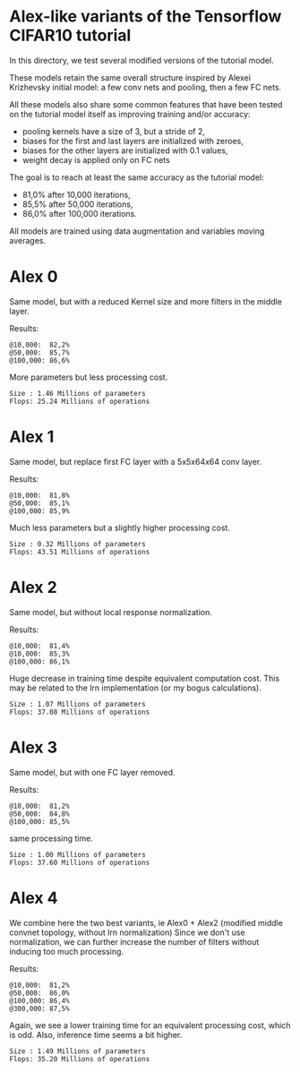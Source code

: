 # Alex-like variants of the Tensorflow CIFAR10 tutorial

In this directory, we test several modified versions of the tutorial model.

These models retain the same overall structure inspired by Alexei Krizhevsky
initial model: a few conv nets and pooling, then a few FC nets.

All these models also share some common features that have been tested on the
tutorial model itself as improving training and/or accuracy:

- pooling kernels have a size of 3, but a stride of 2,
- biases for the first and last layers are initialized with zeroes,
- biases for the other layers are initialized with 0.1 values,
- weight decay is applied only on FC nets

The goal is to reach at least the same accuracy as the tutorial model:

- 81,0% after 10,000 iterations,
- 85,5% after 50,000 iterations,
- 86,0% after 100,000 iterations.

All models are trained using data augmentation and variables moving averages.

# Alex 0

Same model, but with a reduced Kernel size and more filters in the middle
layer.

Results:

~~~~
@10,000:  82,2%
@50,000:  85,7%
@100,000: 86,6%
~~~~

More parameters but less processing cost.

~~~~
Size : 1.46 Millions of parameters
Flops: 25.24 Millions of operations
~~~~

# Alex 1

Same model, but replace first FC layer with a 5x5x64x64 conv layer.

Results:

~~~~
@10,000:  81,8%
@50,000:  85,1%
@100,000: 85,9%
~~~~

Much less parameters but a slightly higher processing cost.

~~~~
Size : 0.32 Millions of parameters
Flops: 43.51 Millions of operations
~~~~

# Alex 2

Same model, but without local response normalization.

Results:

~~~~
@10,000:  81,4%
@10,000:  85,3%
@100,000: 86,1%
~~~~

Huge decrease in training time despite equivalent computation cost.
This may be related to the lrn implementation (or my bogus calculations).

~~~~
Size : 1.07 Millions of parameters
Flops: 37.08 Millions of operations
~~~~

# Alex 3

Same model, but with one FC layer removed.

Results:

~~~~
@10,000:  81,2%
@50,000:  84,8%
@100,000: 85,5%
~~~~

same processing time.

~~~~
Size : 1.00 Millions of parameters
Flops: 37.60 Millions of operations
~~~~

# Alex 4

We combine here the two best variants, ie Alex0 + Alex2 (modified middle
convnet topology, without lrn normalization)
Since we don't use normalization, we can further increase the number of
filters without inducing too much processing.

Results:

~~~~
@10,000:  81,2%
@50,000:  86,0%
@100,000: 86,4%
@300,000: 87,5%
~~~~

Again, we see a lower training time for an equivalent processing cost, which
is odd. Also, inference time seems a bit higher.

~~~~
Size : 1.49 Millions of parameters
Flops: 35.20 Millions of operations
~~~~
